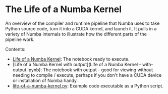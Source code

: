 # The Life of a Numba Kernel

An overview of the compiler and runtime pipeline that Numba uses to take Python
source code, turn it into a CUDA kernel, and launch it. It pulls in a variety
of Numba internals to illustrate how the different parts of the pipeline work.

Contents:

- [Life of a Numba Kernel](Life%20of%20a%20Numba%20Kernel.ipynb): The notebook ready to
  execute.
- [Life of a Numba Kernel with output](Life of a Numba Kernel - with- output.ipynb):
  The notebook with output - good for viewing without needing to compile /
  execute, perhaps if you don't have a CUDA device or installation of Numba
  handy.
- [life-of-a-numba-kernel.py](life-of-a-numba-kernel.py): Example code
  executable as a Python script.
